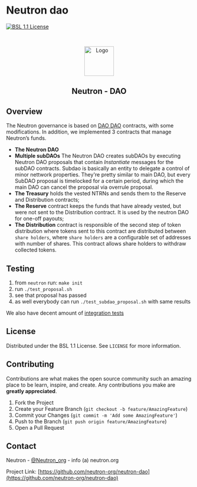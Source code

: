 # Neutron dao

[![BSL 1.1 License][license-shield]][license-url]
<!--[![Website][neutron-shield]][neutron-url]-->
<!-- 
[![Contributors][contributors-shield]][contributors-url]
[![Forks][forks-shield]][forks-url]
[![Stargazers][stars-shield]][stars-url]
[![Issues][issues-shield]][issues-url]
-->

<!-- PROJECT LOGO -->
<br />
<p align="center">
  <a href="https://github.com/neutron-org">
    <img src="https://avatars.githubusercontent.com/u/108675945?s=200&v=4" alt="Logo" width="80" height="80">
  </a>

<h2 align="center">Neutron - DAO</h2>

## Overview

The Neutron governance is based on [DAO DAO](https://github.com/DA0-DA0/dao-contracts) contracts, with some modifications. In addition, we implemented 3 contracts that manage Neutron’s funds.

- **The Neutron DAO**
- **Multiple subDAOs** The Neutron DAO creates subDAOs by executing Neutron DAO proposals that contain *Instantiate* messages for the subDAO contracts. Subdao is basically an entity to delegate a control of minor nettwork properties. They're pretty similar to main DAO, but every SubDAO proposal is timelocked for a certain period, during which the main DAO can cancel the proposal via overrule proposal. 
- **The Treasury** holds the vested NTRNs and sends them to the Reserve and Distribution contracts;
- **The Reserve** contract keeps the funds that have already vested, but were not sent to the Distribution contract. It is used by the neutron DAO for one-off payouts;
- **The Distribution** contract is responsible of the second step of token distribution where tokens sent to this contract are distributed between `share holders`, where `share holders` are a configurable set of addresses with number of shares. This contract allows share holders to withdraw collected tokens.

## Testing 

1. from `neutron` run: `make init`
2. run `./test_proposal.sh`
3. see that proposal has passed
4. as well everybody can run `./test_subdao_proposal.sh` with same results

We also have decent amount of [integration tests](https://github.com/neutron-org/neutron-integration-tests/tree/main/src/testcases)


## License

Distributed under the BSL 1.1 License. See `LICENSE` for more information.

<!-- CONTRIBUTING -->
## Contributing

Contributions are what makes the open source community such an amazing place to be learn, inspire, and create. Any contributions you make are **greatly appreciated**.

1. Fork the Project
2. Create your Feature Branch (`git checkout -b feature/AmazingFeature`)
3. Commit your Changes (`git commit -m 'Add some AmazingFeature'`)
4. Push to the Branch (`git push origin feature/AmazingFeature`)
5. Open a Pull Request


<!-- CONTACT -->
## Contact

Neutron - [@Neutron_org](https://twitter.com/Neutron_org) - info (a) neutron.org

Project Link: [https://github.com/neutron-org/neutron-dao](https://github.com/neutron-org/neutron-dao)

<!-- MARKDOWN LINKS & IMAGES -->
<!-- https://www.markdownguide.org/basic-syntax/#reference-style-links -->


[license-shield]: https://img.shields.io/badge/license-BSL%201.1-green?style=for-the-badge
[license-url]: https://github.com/neutron-org/neutron-tests/blob/main/LICENSE.txt
[neutron-shield]: https://static.tildacdn.com/tild3833-3631-4236-b131-663933343237/3b1510ab-746d-4947-8.svg
[neutron-url]: https://neutron.org

[product-screenshot]: images/screenshot.png
